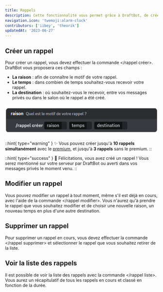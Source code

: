 ```yaml
---
title: Rappels
description: Cette fonctionnalité vous permet grâce à DraftBot, de créer un rappel et ainsi, vous rappelez au bout d'un laps de temps en vous mentionnant.
navigation.icon: 'twemoji:alarm-clock'
contributors: ['iibey', 'theorik']
updatedAt: '2023-06-27'
---
```


## Créer un rappel

Pour créer un rappel, vous devez effectuer la commande \</rappel créer>. DraftBot vous proposera ces champs :

- **La raison** : afin de connaître le motif de votre rappel.
- **Le temps** : dans combien de temps souhaitez-vous recevoir votre rappel.
- **La destination** : où souhaitez-vous le recevoir, entre vos messages privés ou dans le salon où le rappel a été créé.

![Aperçu de la commande](../assets/rappels/rappel_create.png)

::hint{ type="warning" }
  ✨ Vous pouvez créer jusqu'à **10 rappels simultanément** avec le [premium](/premium), et jusqu'à **3 rappels** sans le premium.
::

::hint{ type="success" }
  🎉 Félicitations, vous avez créé un rappel ! Vous serez mentionné sur votre serveur par DraftBot ou averti dans vos messages privés le moment venu.
::

## Modifier un rappel

Vous pouvez modifier un rappel à tout moment, même s'il est déjà en cours, avec l'aide de la commande \</rappel modifier>. Vous n'aurez qu'à prendre le rappel que vous souhaitez modifier et de choisir une nouvelle raison, un nouveau temps en plus d'une autre destination.

## Supprimer un rappel

Pour supprimer un rappel en cours, vous devez effectuer la commande \</rappel supprimer> et sélectionner le rappel que vous souhaitez retirer de la liste.

## Voir la liste des rappels

Il est possible de voir la liste des rappels avec la commande \</rappel liste>. Vous aurez un récapitulatif de tous les rappels en cours et classé en fonction de la durée.
